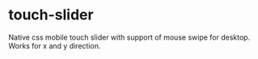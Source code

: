 # touch-slider

Native css mobile touch slider with support of mouse swipe for desktop.
Works for x and y direction.